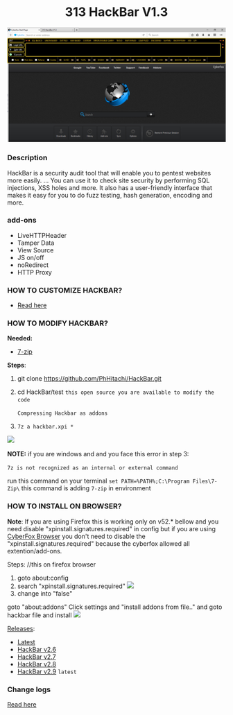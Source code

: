 <center>
<h1>313 HackBar V1.3</h1>
</center>

<img src="image/313 HackBar V1.3.png"/>

### Description

HackBar is a security audit tool that will enable you to pentest websites more easily. ... You can use it to check site security by performing SQL injections, XSS holes and more. It also has a user-friendly interface that makes it easy for you to do fuzz testing, hash generation, encoding and more.

### add-ons
 - LiveHTTPHeader 
 - Tamper Data
 - View Source
 - JS on/off
 - noRedirect
 - HTTP Proxy 
 <!-- - Admin Finder-->

### HOW TO CUSTOMIZE HACKBAR?

- [Read here](https://github.com/PhHitachi/Hackbar/blob/master/customized.md)

### HOW TO MODIFY HACKBAR?

<b>Needed:</b>
- [7-zip](https://www.7-zip.org/)

<b>Steps</b>:

 1. git clone https://github.com/PhHitachi/HackBar.git
 2. cd HackBar/test `this open source you are available to modify the code`
 
    `Compressing Hackbar as addons`
 3. `7z a hackbar.xpi *` 

![](https://github.com/PhHitachi/Hackbar/blob/master/img/compress.png)

 <b>NOTE:</b> if you are windows and and you face this error in step 3:

 `7z is not recognized as an internal or external command`

run this command on your terminal `set PATH=%PATH%;C:\Program Files\7-Zip\`
this command is adding `7-zip` in environment

### HOW TO INSTALL ON BROWSER?

<b>Note</b>: If you are using Firefox this is working only on v52.* bellow and you need disable "xpinstall.signatures.required" in config but if you are using [CyberFox Browser](https://sourceforge.net/projects/cyberfox/) you don't need to disable the "xpinstall.signatures.required" because the cyberfox allowed all extention/add-ons.
 
Steps: //this on firefox browser
1. goto about:config
2. search "xpinstall.signatures.required"
![](https://github.com/PhHitachi/Hackbar/blob/master/img/xpiinstall.png)
3. change into "false"

goto "about:addons" 
Click settings and "install addons from file.." and goto hackbar file and install 
![](https://github.com/PhHitachi/Hackbar/blob/master/img/install-from-files.png)

[Releases](https://github.com/PhHitachi/HackBar/releases/):

- [Latest](https://github.com/PhHitachi/HackBar/releases/latest)
- [HackBar v2.6](https://github.com/PhHitachi/HackBar/releases/tag/v2.6)
- [HackBar v2.7](https://github.com/PhHitachi/HackBar/releases/tag/v2.7)
- [HackBar v2.8](https://github.com/PhHitachi/HackBar/releases/tag/v2.8)
- [HackBar v2.9](https://github.com/PhHitachi/HackBar/releases/tag/v2.9) `latest`

### Change logs
[Read here](https://github.com/PhHitachi/HackBar/blob/master/ChangeLog.md)



